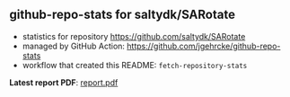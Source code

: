 ## github-repo-stats for saltydk/SARotate

- statistics for repository https://github.com/saltydk/SARotate
- managed by GitHub Action: https://github.com/jgehrcke/github-repo-stats
- workflow that created this README: `fetch-repository-stats`

**Latest report PDF**: [report.pdf](https://github.com/saltydk/stats/raw/github-repo-stats/saltydk/SARotate/latest-report/report.pdf)

